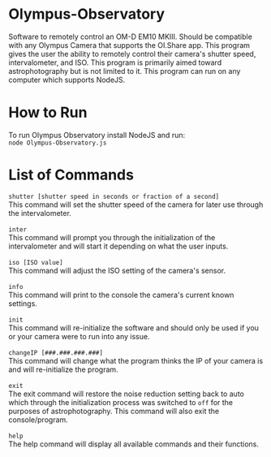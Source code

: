 # Olympus-Observatory
Software to remotely control an OM-D EM10 MKIII. Should be compatible with any Olympus Camera that supports the OI.Share app. This program gives the user the ability to remotely control their camera's shutter speed, intervalometer, and ISO. This program is primarily aimed toward astrophotography but is not limited to it. This program can run on any computer which supports NodeJS.

# How to Run
To run Olympus Observatory install NodeJS and run: <br>
`node Olympus-Observatory.js`

# List of Commands
`shutter [shutter speed in seconds or fraction of a second]`<br>
This command will set the shutter speed of the camera for later use through the intervalometer.<br><br>
`inter`<br>
This command will prompt you through the initialization of the intervalometer and will start it depending on what the user inputs.<br><br>
`iso [ISO value]`<br>
This command will adjust the ISO setting of the camera's sensor.<br><br>
`info`<br>
This command will print to the console the camera's current known settings.<br><br>
`init`<br>
This command will re-initialize the software and should only be used if you or your camera were to run into any issue.<br><br>
`changeIP [###.###.###.###]`<br>
This command will change what the program thinks the IP of your camera is and will re-initialize the program.<br><br>
`exit`<br>
The exit command will restore the noise reduction setting back to auto which through the initialization process was switched to `off` for the purposes of astrophotography. This command will also exit the console/program.<br><br>
`help`<br>
The help command will display all available commands and their functions.
